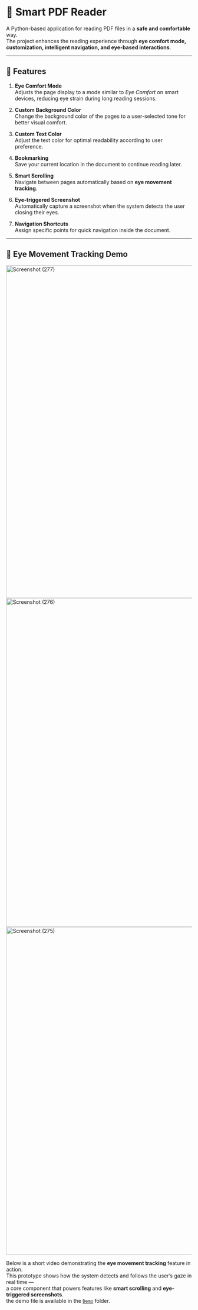 # 📖 Smart PDF Reader

A Python-based application for reading PDF files in a **safe and comfortable** way.  
The project enhances the reading experience through **eye comfort mode, customization, intelligent navigation, and eye-based interactions**.

---

## 🚀 Features

1. **Eye Comfort Mode**  
   Adjusts the page display to a mode similar to _Eye Comfort_ on smart devices, reducing eye strain during long reading sessions.

2. **Custom Background Color**  
   Change the background color of the pages to a user-selected tone for better visual comfort.

3. **Custom Text Color**  
   Adjust the text color for optimal readability according to user preference.

4. **Bookmarking**  
   Save your current location in the document to continue reading later.

5. **Smart Scrolling**  
   Navigate between pages automatically based on **eye movement tracking**.

6. **Eye-triggered Screenshot**  
   Automatically capture a screenshot when the system detects the user closing their eyes.

7. **Navigation Shortcuts**  
   Assign specific points for quick navigation inside the document.

---

## 🎥 Eye Movement Tracking Demo

<img width="1359" height="899" alt="Screenshot (277)" src="https://github.com/user-attachments/assets/b37d1774-7613-4fa8-91f3-581db0c3557b" />
<img width="1340" height="889" alt="Screenshot (276)" src="https://github.com/user-attachments/assets/f76b9058-b616-4a17-bf9f-898213cbd8fe" />
<img width="1336" height="886" alt="Screenshot (275)" src="https://github.com/user-attachments/assets/60959973-b06f-4853-a0ee-90e7ee7ba262" />

Below is a short video demonstrating the **eye movement tracking** feature in action.  
This prototype shows how the system detects and follows the user’s gaze in real time —  
a core component that powers features like **smart scrolling** and **eye-triggered screenshots**.  
the demo file is available in the [`Demo`](./Demo) folder.

